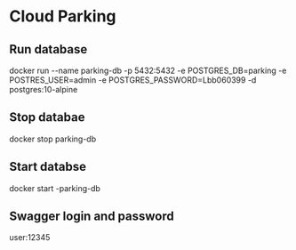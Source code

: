 # Cloud Parking

## Run database
docker run --name parking-db -p 5432:5432 -e POSTGRES_DB=parking -e POSTRES_USER=admin 
-e POSTGRES_PASSWORD=Lbb060399 -d postgres:10-alpine

## Stop databae
docker stop parking-db

## Start databse
docker start -parking-db

## Swagger login and password
user:12345